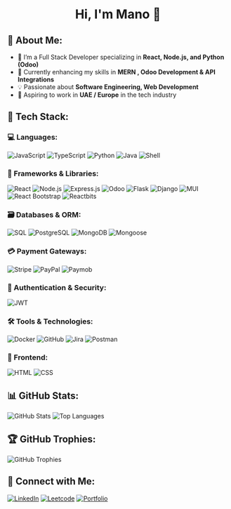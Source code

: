 <h1 align="center"> Hi, I'm Mano 👋 </h1>

## 🚀 About Me:
- 🔭 I’m a Full Stack Developer specializing in **React, Node.js, and Python (Odoo)**
- 🌱 Currently enhancing my skills in **MERN , Odoo Development & API Integrations**
- 💡 Passionate about **Software Engineering, Web Development**
- 🎯 Aspiring to work in **UAE / Europe** in the tech industry

## 🔧 Tech Stack:
### 💻 Languages:
![JavaScript](https://img.shields.io/badge/-JavaScript-F7DF1E?style=flat&logo=javascript&logoColor=black)
![TypeScript](https://img.shields.io/badge/-TypeScript-3178C6?style=flat&logo=typescript&logoColor=white)
![Python](https://img.shields.io/badge/-Python-3776AB?style=flat&logo=python&logoColor=white)
![Java](https://img.shields.io/badge/Java-ED8B00?style=for-the-badge&logo=java&logoColor=white)
![Shell](https://img.shields.io/badge/-Shell-007396?style=flat&logo=shell&logoColor=green)

### 📡 Frameworks & Libraries:
![React](https://img.shields.io/badge/-React-61DAFB?style=flat&logo=react&logoColor=black)
![Node.js](https://img.shields.io/badge/-Node.js-339933?style=flat&logo=node.js&logoColor=white)
![Express.js](https://img.shields.io/badge/-Express.js-000000?style=flat&logo=express&logoColor=white)
![Odoo](https://img.shields.io/badge/-Odoo-512DA8?style=flat&logo=odoo&logoColor=white)
![Flask](https://img.shields.io/badge/-Flask-000000?style=flat&logo=flask&logoColor=white)
![Django](https://img.shields.io/badge/-Django-092E20?style=flat&logo=django&logoColor=white)
![MUI](https://img.shields.io/badge/-MUI-007FFF?style=flat&logo=mui&logoColor=white)
![React Bootstrap](https://img.shields.io/badge/-React%20Bootstrap-563D7C?style=flat&logo=bootstrap&logoColor=white)
![Reactbits](https://img.shields.io/badge/-Reactbits-61DAFB?style=flat&logo=react&logoColor=black)

### 🗃 Databases & ORM:
![SQL](https://img.shields.io/badge/-SQL-4479A1?style=flat&logo=mysql&logoColor=white)
![PostgreSQL](https://img.shields.io/badge/-PostgreSQL-336791?style=flat&logo=postgresql&logoColor=white)
![MongoDB](https://img.shields.io/badge/-MongoDB-47A248?style=flat&logo=mongodb&logoColor=white)
![Mongoose](https://img.shields.io/badge/-Mongoose-880000?style=flat&logo=mongodb&logoColor=white)

### 💳 Payment Gateways:
![Stripe](https://img.shields.io/badge/-Stripe-008CDD?style=flat&logo=stripe&logoColor=white)
![PayPal](https://img.shields.io/badge/-PayPal-00457C?style=flat&logo=paypal&logoColor=white)
![Paymob](https://img.shields.io/badge/-Paymob-FF6600?style=flat&logo=paypal&logoColor=white)

### 🔐 Authentication & Security:
![JWT](https://img.shields.io/badge/-JWT-000000?style=flat&logo=json-web-tokens&logoColor=white)

### 🛠 Tools & Technologies:
![Docker](https://img.shields.io/badge/-Docker-2496ED?style=flat&logo=docker&logoColor=white)
![GitHub](https://img.shields.io/badge/-GitHub-181717?style=flat&logo=github&logoColor=white)
![Jira](https://img.shields.io/badge/-Jira-0052CC?style=flat&logo=jira&logoColor=white)
![Postman](https://img.shields.io/badge/-Postman-FF6C37?style=flat&logo=postman&logoColor=white)

### 🎨 Frontend:
![HTML](https://img.shields.io/badge/-HTML-E34F26?style=flat&logo=html5&logoColor=white)
![CSS](https://img.shields.io/badge/-CSS-1572B6?style=flat&logo=css3&logoColor=white)

## 📊 GitHub Stats:
![GitHub Stats](https://github-readme-stats.vercel.app/api?username=MaNn0&show_icons=true&theme=radical)
![Top Languages](https://github-readme-stats.vercel.app/api/top-langs/?username=MaNn0&layout=compact&theme=radical)

## 🏆 GitHub Trophies:
![GitHub Trophies](https://github-profile-trophy.vercel.app/?username=MaNn0&theme=onedark)

## 🔗 Connect with Me:
[![LinkedIn](https://img.shields.io/badge/-LinkedIn-blue?style=flat&logo=linkedin&logoColor=blue)](https://www.linkedin.com/in/abdelrahman-ebied22/)
[![Leetcode](https://img.shields.io/badge/-Leetcode-1DA1F2?style=flat&logo=leetcode&logoColor=orange)](https://leetcode.com/u/i51cfUB7i2/)
[![Portfolio](https://img.shields.io/badge/-Portfolio-red?style=flat&logo=world&logoColor=white)](https://mann0.github.io/Portfolio/)
